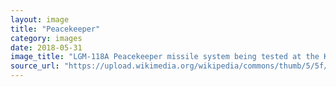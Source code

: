 ```yaml
---
layout: image
title: "Peacekeeper"
category: images
date: 2018-05-31
image_title: "LGM-118A Peacekeeper missile system being tested at the Kwajalein Atoll in the Marshall Islands. This is a long exposure photo showing the paths of the multiple re-entry vehicles deployed by the missile."
source_url: "https://upload.wikimedia.org/wikipedia/commons/thumb/5/5f/Peacekeeper-missile-testing.jpg/792px-Peacekeeper-missile-testing.jpg"
---
```

